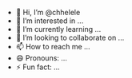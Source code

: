 - 👋 Hi, I’m @chhelele
- 👀 I’m interested in ...
- 🌱 I’m currently learning ...
- 💞️ I’m looking to collaborate on ...
- 📫 How to reach me ...
- 😄 Pronouns: ...
- ⚡ Fun fact: ...

<!---
chhelele/chhelele is a ✨ special ✨ repository because its `README.md` (this file) appears on your GitHub profile.
You can click the Preview link to take a look at your changes.
--->
